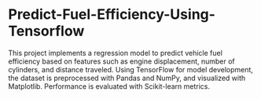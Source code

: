 # Predict-Fuel-Efficiency-Using-Tensorflow
This project implements a regression model to predict vehicle fuel efficiency based on features such as engine displacement, number of cylinders, and distance traveled. Using TensorFlow for model development, the dataset is preprocessed with Pandas and NumPy, and visualized with Matplotlib. Performance is evaluated with Scikit-learn metrics.
